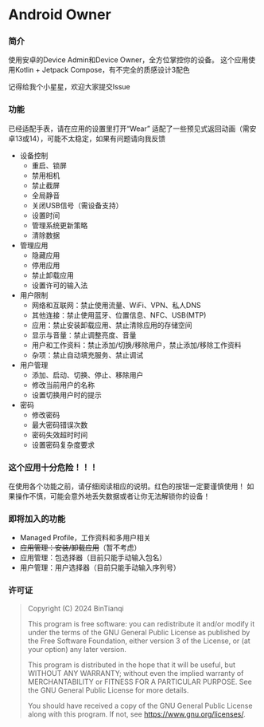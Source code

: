 # Android Owner

### 简介

使用安卓的Device Admin和Device Owner，全方位掌控你的设备。
这个应用使用Kotlin + Jetpack Compose，有不完全的质感设计3配色

记得给我个小星星，欢迎大家提交Issue

### 功能

已经适配手表，请在应用的设置里打开“Wear”
适配了一些预见式返回动画（需安卓13或14），可能不太稳定，如果有问题请向我反馈

- 设备控制
  - 重启、锁屏
  - 禁用相机
  - 禁止截屏
  - 全局静音
  - 关闭USB信号（需设备支持）
  - 设置时间
  - 管理系统更新策略
  - 清除数据
- 管理应用
  - 隐藏应用
  - 停用应用
  - 禁止卸载应用
  - 设置许可的输入法
- 用户限制
  - 网络和互联网：禁止使用流量、WiFi、VPN、私人DNS
  - 其他连接：禁止使用蓝牙、位置信息、NFC、USB(MTP)
  - 应用：禁止安装卸载应用、禁止清除应用的存储空间
  - 显示与音量：禁止调整亮度、音量
  - 用户和工作资料：禁止添加/切换/移除用户，禁止添加/移除工作资料
  - 杂项：禁止自动填充服务、禁止调试
- 用户管理
  - 添加、启动、切换、停止、移除用户
  - 修改当前用户的名称
  - 设置切换用户时的提示
- 密码
  - 修改密码
  - 最大密码错误次数
  - 密码失效超时时间
  - 设置密码复杂度要求

### 这个应用十分危险！！！

在使用各个功能之前，请仔细阅读相应的说明。红色的按钮一定要谨慎使用！
如果操作不慎，可能会意外地丢失数据或者让你无法解锁你的设备！

### 即将加入的功能

- Managed Profile，工作资料和多用户相关
- ~~应用管理：安装/卸载应用~~（暂不考虑）
- 应用管理：包选择器（目前只能手动输入包名）
- 用户管理：用户选择器（目前只能手动输入序列号）

### 许可证

> Copyright (C)  2024  BinTianqi
>
> This program is free software: you can redistribute it and/or modify it under the terms of the GNU General Public License as published by the Free Software Foundation, either version 3 of the License, or (at your option) any later version.
>
> This program is distributed in the hope that it will be useful, but WITHOUT ANY WARRANTY; without even the implied warranty of MERCHANTABILITY or FITNESS FOR A PARTICULAR PURPOSE.  See the GNU General Public License for more details.
>
> You should have received a copy of the GNU General Public License along with this program.  If not, see <https://www.gnu.org/licenses/>.

